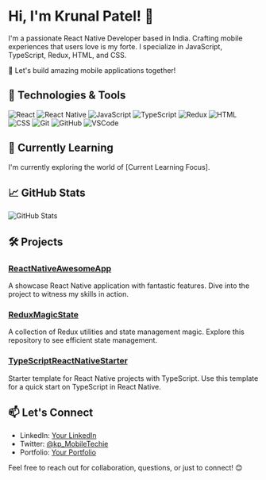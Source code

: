 # Hi, I'm Krunal Patel! 👋

I'm a passionate React Native Developer based in India. Crafting mobile experiences that users love is my forte. I specialize in JavaScript, TypeScript, Redux, HTML, and CSS.

🚀 Let's build amazing mobile applications together!

## 🔧 Technologies & Tools

![React](https://img.shields.io/badge/-React-61DAFB?logo=react&logoColor=white&style=flat-square)
![React Native](https://img.shields.io/badge/-React%20Native-61DAFB?logo=react&logoColor=white&style=flat-square)
![JavaScript](https://img.shields.io/badge/-JavaScript-F7DF1E?logo=javascript&logoColor=white&style=flat-square)
![TypeScript](https://img.shields.io/badge/-TypeScript-3178C6?logo=typescript&logoColor=white&style=flat-square)
![Redux](https://img.shields.io/badge/-Redux-764ABC?logo=redux&logoColor=white&style=flat-square)
![HTML](https://img.shields.io/badge/-HTML-E34F26?logo=html5&logoColor=white&style=flat-square)
![CSS](https://img.shields.io/badge/-CSS-1572B6?logo=css3&logoColor=white&style=flat-square)
![Git](https://img.shields.io/badge/-Git-F05032?logo=git&logoColor=white&style=flat-square)
![GitHub](https://img.shields.io/badge/-GitHub-181717?logo=github&logoColor=white&style=flat-square)
![VSCode](https://img.shields.io/badge/-VSCode-007ACC?logo=visual-studio-code&logoColor=white&style=flat-square)

## 🌱 Currently Learning

I'm currently exploring the world of [Current Learning Focus].

## 📈 GitHub Stats

![GitHub Stats](https://github-readme-stats.vercel.app/api?username=KP-MobileTechie&show_icons=true&hide_title=true&hide=issues&count_private=true&theme=radical)

## 🛠️ Projects

### [ReactNativeAwesomeApp](Link-to-Repo)

A showcase React Native application with fantastic features. Dive into the project to witness my skills in action.

### [ReduxMagicState](Link-to-Repo)

A collection of Redux utilities and state management magic. Explore this repository to see efficient state management.

### [TypeScriptReactNativeStarter](Link-to-Repo)

Starter template for React Native projects with TypeScript. Use this template for a quick start on TypeScript in React Native.

## 📫 Let's Connect

- LinkedIn: [Your LinkedIn](Link-to-LinkedIn)
- Twitter: [@kp_MobileTechie](https://twitter.com/kp_MobileTechie)
- Portfolio: [Your Portfolio](Link-to-Portfolio)

Feel free to reach out for collaboration, questions, or just to connect! 😊
